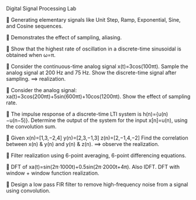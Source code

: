 Digital Signal Processing Lab


 Generating elementary signals like Unit Step, Ramp, Exponential, Sine, and
Cosine sequences.

 Demonstrates the effect of sampling, aliasing.

 Show that the highest rate of oscillation in a discrete-time sinusoidal is obtained
when ω=π.

 Consider the continuous-time analog signal x(t)=3cos(100πt). Sample the analog
signal at 200 Hz and 75 Hz. Show the discrete-time signal after sampling. ⟹
realization.

 Consider the analog signal: xa(t)=3cos(200πt)+5sin(600πt)+10cos(1200πt).
Show the effect of sampling rate.

 The impulse response of a discrete-time LTI system is h(n)={u(n)−u(n−5)}.
Determine the output of the system for the input x[n]=u(n), using the convolution
sum.

 Given x(n)=[1,3,−2,4] y(n)=[2,3,−1,3] z(n)=[2,−1,4,−2]
Find the correlation between x(n) & y(n) and y(n) & z(n). ⟹ observe the
realization.

 Filter realization using 6-point averaging, 6-point differencing equations.


 DFT of xa(t)=sin(2π⋅1000t)+0.5sin(2π⋅2000t+4π). Also IDFT. DFT with
window + window function realization.

 Design a low pass FIR filter to remove high-frequency noise from a signal using
convolution.
